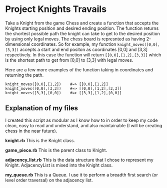 # Project Knights Travails
Take a Knight from the game Chess and create a function that accepts the Knights starting position and desired ending position. The function returns the shortest possible path the knight can take to get to the desired position by using only legal moves. The chess board is represnted as having 2-dimensional coordinates. So for example, my function `knight_moves([0,0],[3,3])` accepts a start and end positon as coordinates [0,0] and [3,3] respectively. In this case the function will return `[[0,0],[1,2],[3,3]]` which is the shortest path to get from [0,0] to [3,3] with legal moves. 

Here are a few more examples of the function taking in coordinates and returning the path. 
```
knight_moves([0,0],[1,2])    #=> [[0,0],[1,2]]
knight_moves([0,0],[3,3])    #=> [[0,0],[1,2],[3,3]]
knight_moves([3,3],[0,0])    #=> [[3,3],[1,2],[0,0]]
```

## Explanation of my files
I created this script as modular as I know how to in order to keep my code clean, easy to read and understand, and also maintainable (I will be creating chess in the near future). 

**knight.rb** This is the Knight class. 

**game_piece.rb** This is the parent class to Knight. 

**adjacency_list.rb** This is the data structure that I chose to represent my Knight. AdjacencyList is mixed into the Knight class. 

**my_queue.rb** This is a Queue. I use it to perform a breadth first search (or level order traversal) on the adjacency list. 
